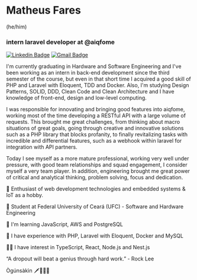 # Matheus Fares 
(he/him)
### intern laravel developer at @aiqfome
 
[![Linkedin Badge](https://img.shields.io/badge/-Matheus%20Fares-7b1fa2?style=flat-square&logo=Linkedin&logoColor=white&link=https://www.linkedin.com/in/matheusfares/)](https://www.linkedin.com/in/matheusfares/) 
[![Gmail Badge](https://img.shields.io/badge/-matheusfares@alu.ufc.br-7b1fa2?style=flat-square&logo=Gmail&logoColor=white&link=mailto:matheusfares@alu.ufc.b)](mailto:matheusfares@alu.ufc.br)

I'm currently graduating in Hardware and Software Engineering  and I've been working as an intern in back-end development since the third semester of the course, but even in that short time I acquired a good skill of PHP and Laravel with Eloquent, TDD and Docker. Also, I'm studying Design Patterns, SOLID, DDD, Clean Code and Clean Architecture and I have knowledge of front-end, design and low-level computing.

I was responsible for innovating and bringing good features into aiqfome, working most of the time developing a RESTful API with a large volume of requests. This brought me great challenges, from thinking about macro situations of great goals, going through creative and innovative solutions such as a PHP library that blocks profanity, to finally revitalizing tasks with incredible and differential features, such as a webhook within laravel for integration with API partners.

Today I see myself as a more mature professional, working very well under pressure, with good team relationships and squad engagement, I consider myself a very team player. In addition, engineering brought me great power of critical and analytical thinking, problem solving, focus and dedication.

🔭 Enthusiast of web development technologies and embedded systems & IoT as a hobby.

🏢 Student at Federal University of Ceará (UFC) - Software and Hardware Engineering
  
🌱 I'm learning JavaScript, AWS and PostgreSQL
  
🌳 I have experience with PHP, Laravel with Eloquent, Docker and MySQL

🐱‍👓 I have interest in TypeScript, React, Node.js and Nest.js

“A dropout will beat a genius through hard work.” - Rock Lee

Ògúnsàkìn 🗡️🐕‍🦺🍃
